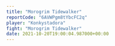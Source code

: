 ```yaml
---
title: "Morogrim Tidewalker"
reportCode: "6AVWPgm8tYbcFC2q"
player: "Konkystadora"
fight: "Morogrim Tidewalker"
date: 2021-10-20T19:00:04.987000+00:00
---
```

